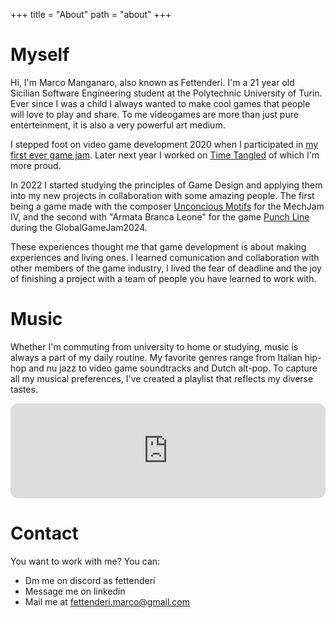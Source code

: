 +++
title = "About"
path = "about"
+++

# Myself

Hi, I'm Marco Manganaro, also known as Fettenderi. I'm a 21 year old Sicilian Software Engineering student at the Polytechnic University of Turin. Ever since I was a child I always wanted to make cool games that people will love to play and share. To me videogames are more than just pure enterteinment, it is also a very powerful art medium.

I stepped foot on video game development 2020 when I participated in [my first ever game jam](https://fettenderi.itch.io/nobrake). Later next year I worked on [Time Tangled](https://fettenderi.itch.io/time-tangled) of which I'm more proud.

In 2022 I started studying the principles of Game Design and applying them into my new projects in collaboration with some amazing people. The first being a game made with the composer [Unconcious Motifs](https://unconscious-motifs.itch.io) for the MechJam IV, and the second with "Armata Branca Leone" for the game [Punch Line](https://fettenderi.itch.io/punch-line) during the GlobalGameJam2024. 

These experiences thought me that game development is about making experiences and living ones. I learned comunication and collaboration with other members of the game industry, I lived the fear of deadline and the joy of finishing a project with a team of people you have learned to work with.

# Music

Whether I'm commuting from university to home or studying, music is always a part of my daily routine. My favorite genres range from Italian hip-hop and nu jazz to video game soundtracks and Dutch alt-pop. To capture all my musical preferences, I've created a playlist that reflects my diverse tastes.

<iframe style="border-radius:12px" src="https://open.spotify.com/embed/playlist/3nspkKdSXUoZEIiRScexAo?utm_source=generator&theme=0" width="100%" height="152" frameBorder="0" allowfullscreen="" allow="autoplay; clipboard-write; encrypted-media; fullscreen; picture-in-picture" loading="lazy"></iframe>

# Contact

You want to work with me? You can:
- Dm me on discord as fettenderi
- Message me on linkedin
- Mail me at fettenderi.marco@gmail.com